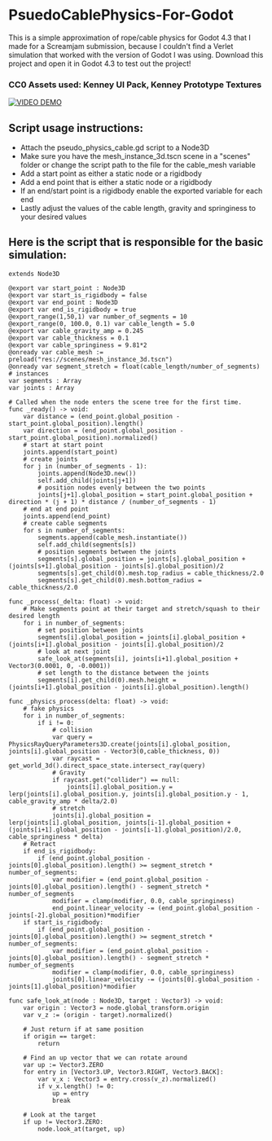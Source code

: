 # PsuedoCablePhysics-For-Godot
This is a simple approximation of rope/cable physics for Godot 4.3 that I made for a Screamjam submission, because I couldn't find a Verlet simulation that worked with the version of Godot I was using.
Download this project and open it in Godot 4.3 to test out the project!
### CC0 Assets used: Kenney UI Pack, Kenney Prototype Textures
[![VIDEO DEMO](https://img.youtube.com/vi/K8SLWUsPFNY/0.jpg)](https://www.youtube.com/watch?v=K8SLWUsPFNY)
## Script usage instructions:
- Attach the pseudo_physics_cable.gd script to a Node3D
- Make sure you have the mesh_instance_3d.tscn scene in a "scenes" folder or change the script path to the file for the cable_mesh variable
- Add a start point as either a static node or a rigidbody
- Add a end point that is either a static node or a rigidbody
- If an end/start point is a rigidbody enable the exported variable for each end
- Lastly adjust the values of the cable length, gravity and springiness to your desired values
## Here is the script that is responsible for the basic simulation:
```GDscript
extends Node3D

@export var start_point : Node3D
@export var start_is_rigidbody = false
@export var end_point : Node3D
@export var end_is_rigidbody = true
@export_range(1,50,1) var number_of_segments = 10
@export_range(0, 100.0, 0.1) var cable_length = 5.0
@export var cable_gravity_amp = 0.245
@export var cable_thickness = 0.1
@export var cable_springiness = 9.81*2
@onready var cable_mesh := preload("res://scenes/mesh_instance_3d.tscn")
@onready var segment_stretch = float(cable_length/number_of_segments)
# instances
var segments : Array
var joints : Array

# Called when the node enters the scene tree for the first time.
func _ready() -> void:
	var distance = (end_point.global_position - start_point.global_position).length()
	var direction = (end_point.global_position - start_point.global_position).normalized()
	# start at start point
	joints.append(start_point)
	# create joints
	for j in (number_of_segments - 1):
		joints.append(Node3D.new())
		self.add_child(joints[j+1])
		# position nodes evenly between the two points
		joints[j+1].global_position = start_point.global_position + direction * (j + 1) * distance / (number_of_segments - 1)
	# end at end point
	joints.append(end_point)
	# create cable segments
	for s in number_of_segments:
		segments.append(cable_mesh.instantiate())
		self.add_child(segments[s])
		# position segments between the joints
		segments[s].global_position = joints[s].global_position + (joints[s+1].global_position - joints[s].global_position)/2
		segments[s].get_child(0).mesh.top_radius = cable_thickness/2.0
		segments[s].get_child(0).mesh.bottom_radius = cable_thickness/2.0

func _process(_delta: float) -> void:
	# Make segments point at their target and stretch/squash to their desired length
	for i in number_of_segments:
		# set position between joints
		segments[i].global_position = joints[i].global_position + (joints[i+1].global_position - joints[i].global_position)/2
		# look at next joint
		safe_look_at(segments[i], joints[i+1].global_position + Vector3(0.0001, 0, -0.0001))
		# set length to the distance between the joints
		segments[i].get_child(0).mesh.height = (joints[i+1].global_position - joints[i].global_position).length()

func _physics_process(delta: float) -> void:
	# fake physics
	for i in number_of_segments:
		if i != 0:
			# collision
			var query = PhysicsRayQueryParameters3D.create(joints[i].global_position, joints[i].global_position - Vector3(0,cable_thickness, 0))
			var raycast = get_world_3d().direct_space_state.intersect_ray(query)
			# Gravity
			if raycast.get("collider") == null:
				joints[i].global_position.y = lerp(joints[i].global_position.y, joints[i].global_position.y - 1, cable_gravity_amp * delta/2.0)
			# stretch
			joints[i].global_position = lerp(joints[i].global_position, joints[i-1].global_position + (joints[i+1].global_position - joints[i-1].global_position)/2.0, cable_springiness * delta)
	# Retract
	if end_is_rigidbody:
		if (end_point.global_position - joints[0].global_position).length() >= segment_stretch * number_of_segments:
			var modifier = (end_point.global_position - joints[0].global_position).length() - segment_stretch * number_of_segments
			modifier = clamp(modifier, 0.0, cable_springiness)
			end_point.linear_velocity -= (end_point.global_position - joints[-2].global_position)*modifier
	if start_is_rigidbody:
		if (end_point.global_position - joints[0].global_position).length() >= segment_stretch * number_of_segments:
			var modifier = (end_point.global_position - joints[0].global_position).length() - segment_stretch * number_of_segments
			modifier = clamp(modifier, 0.0, cable_springiness)
			joints[0].linear_velocity -= (joints[0].global_position - joints[1].global_position)*modifier

func safe_look_at(node : Node3D, target : Vector3) -> void:
	var origin : Vector3 = node.global_transform.origin
	var v_z := (origin - target).normalized()

	# Just return if at same position
	if origin == target:
		return

	# Find an up vector that we can rotate around
	var up := Vector3.ZERO
	for entry in [Vector3.UP, Vector3.RIGHT, Vector3.BACK]:
		var v_x : Vector3 = entry.cross(v_z).normalized()
		if v_x.length() != 0:
			up = entry
			break

	# Look at the target
	if up != Vector3.ZERO:
		node.look_at(target, up)

```
